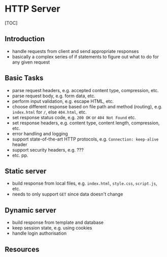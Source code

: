 # HTTP Server

[TOC]



## Introduction

- handle requests from client and send appropriate responses
- basically a complex series of if statements to figure out what to do for any given request



## Basic Tasks

- parse request headers, e.g. accepted content type, compression, etc.
- parse request body, e.g. form data, etc.
- perform input validation, e.g. escape HTML, etc.
- choose different response based on file path and method (routing), e.g. `index.html` for `/`, else `404.html`, etc.
- set response status code, e.g. `200 OK` or `404 Not Found` etc.
- set response headers, e.g. content type, content length, compression, etc.
- error handling and logging
- support state-of-the-art HTTP protocols, e.g. `Connection: keep-alive` header
- support security headers, e.g. ???
- etc. pp.



## Static server

- build response from local files, e.g. `index.html`, `style.css`, `script.js`, etc.
- needs to only support `GET` since data doesn't change



## Dynamic server

- build response from template and database
- keep session state, e.g. using cookies
- handle login authorisation



## Resources